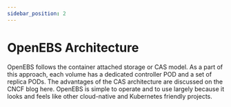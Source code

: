 ```yaml
---
sidebar_position: 2
---
```


# OpenEBS Architecture

OpenEBS follows the container attached storage or CAS model. As a part of this approach, each volume has a dedicated controller POD and a set of replica PODs. The advantages of the CAS architecture are discussed on the CNCF blog here. OpenEBS is simple to operate and to use largely because it looks and feels like other cloud-native and Kubernetes friendly projects.
